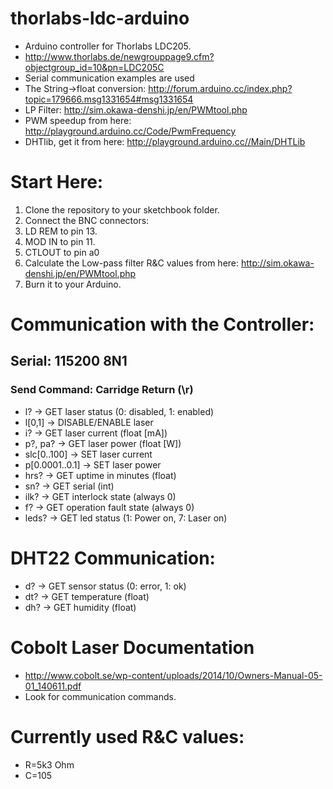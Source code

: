 # thorlabs-ldc-arduino
 * Arduino controller for Thorlabs LDC205.
 * http://www.thorlabs.de/newgrouppage9.cfm?objectgroup_id=10&pn=LDC205C
 * Serial communication examples are used
 * The String->float conversion: http://forum.arduino.cc/index.php?topic=179666.msg1331654#msg1331654
 * LP Filter: http://sim.okawa-denshi.jp/en/PWMtool.php
 * PWM speedup from here: http://playground.arduino.cc/Code/PwmFrequency
 * DHTlib, get it from here: http://playground.arduino.cc//Main/DHTLib

# Start Here:
 1. Clone the repository to your sketchbook folder.
 2. Connect the BNC connectors:
   1. LD REM to pin 13.
   2. MOD IN to pin 11.
   3. CTLOUT to pin a0
 3. Calculate the Low-pass filter R&C values from here: http://sim.okawa-denshi.jp/en/PWMtool.php
 4. Burn it to your Arduino.

# Communication with the Controller:
## Serial: 115200 8N1
### Send Command: Carridge Return (\r)
 * l? -> GET laser status (0: disabled, 1: enabled)
 * l[0,1] -> DISABLE/ENABLE laser
 * i? -> GET laser current (float [mA])
 * p?, pa? -> GET laser power (float [W])
 * slc[0..100] -> SET laser current
 * p[0.0001..0.1] -> SET laser power
 * hrs? -> GET uptime in minutes (float)
 * sn? -> GET serial (int)
 * ilk? -> GET interlock state (always 0)
 * f? -> GET operation fault state (always 0)
 * leds? -> GET led status (1: Power on, 7: Laser on)
 
# DHT22 Communication:
 * d? -> GET sensor status (0: error, 1: ok)
 * dt? -> GET temperature (float)
 * dh? -> GET humidity (float)

# Cobolt Laser Documentation
 * http://www.cobolt.se/wp-content/uploads/2014/10/Owners-Manual-05-01_140611.pdf
 * Look for communication commands.

# Currently used R&C values:
 * R=5k3 Ohm
 * C=105
